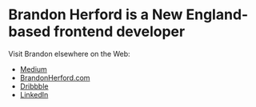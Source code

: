 # Brandon Herford is a New England-based frontend developer 

Visit Brandon elsewhere on the Web:
- [Medium](https://medium.com/@BrandonHerford)
- [BrandonHerford.com](https://brandonherford.com/)
- [Dribbble](https://dribbble.com/following)
- [LinkedIn](https://www.linkedin.com/in/brandon-herford-5b01b92b/)
